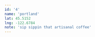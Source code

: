 ```yaml
---
id: '4'
name: 'portland'
lat: 45.5152
lng: -122.6784
note: 'sip sippin that artisanal coffee'
---
```

